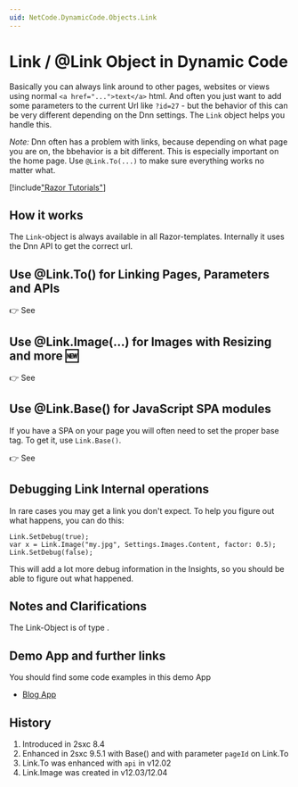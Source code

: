```yaml
---
uid: NetCode.DynamicCode.Objects.Link
---
```


# Link / @Link Object in Dynamic Code

Basically you can always link around to other pages, websites or views using normal `<a href="...">text</a>` html. And often you just want to add some parameters to the current Url like `?id=27` - but the behavior of this can be very different depending on the Dnn settings. The `Link` object helps you handle this. 

_Note:_ Dnn often has a problem with links, because depending on what page you are on, the bbehavior is a bit different. This is especially important on the home page. Use `@Link.To(...)` to make sure everything works no matter what. 


[!include["Razor Tutorials"](~/shared/tutorials/razor.md)]


## How it works

The `Link`-object is always available in all Razor-templates. Internally it uses the Dnn API to get the correct url. 


## Use @Link.To() for Linking Pages, Parameters and APIs

👉 See [](xref:NetCode.DynamicCode.Objects.Link.To)


## Use @Link.Image(...) for Images with Resizing and more 🆕

👉 See [](xref:NetCode.DynamicCode.Objects.Link.Image)


## Use @Link.Base() for JavaScript SPA modules

If you have a SPA on your page you will often need to set the proper base tag. To get it, use `Link.Base()`. 

👉 See [](xref:NetCode.DynamicCode.Objects.Link.Base)


## Debugging Link Internal operations

In rare cases you may get a link you don't expect. To help you figure out what happens, you can do this:

```
Link.SetDebug(true);
var x = Link.Image("my.jpg", Settings.Images.Content, factor: 0.5);
Link.SetDebug(false);
```

This will add a lot more debug information in the Insights, so you should be able to figure out what happened. 



## Notes and Clarifications

The Link-Object is of type [](xref:ToSic.Sxc.Web.ILinkHelper).


## Demo App and further links

You should find some code examples in this demo App
* [Blog App](xref:App.Blog)

## History

1. Introduced in 2sxc 8.4
1. Enhanced in 2sxc 9.5.1 with Base() and with parameter `pageId` on Link.To
1. Link.To was enhanced with `api` in v12.02
1. Link.Image was created in v12.03/12.04